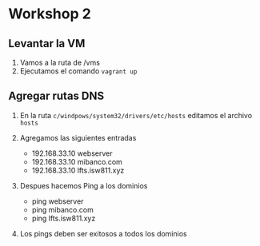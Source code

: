 # Workshop 2

## Levantar la VM

1. Vamos a la ruta de /vms
2. Ejecutamos el comando `vagrant up`

## Agregar rutas DNS

1. En la ruta `c/windpows/system32/drivers/etc/hosts` editamos el archivo `hosts`
2. Agregamos las siguientes entradas

   - 192.168.33.10 webserver
   - 192.168.33.10 mibanco.com
   - 192.168.33.10 lfts.isw811.xyz

3. Despues hacemos Ping a los dominios

   - ping webserver
   - ping mibanco.com
   - ping lfts.isw811.xyz

4. Los pings deben ser exitosos a todos los dominios
